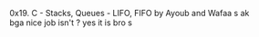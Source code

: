  0x19. C - Stacks, Queues - LIFO, FIFO
by Ayoub and Wafaa
s
ak  
bga
nice job isn't ?
yes it is bro
s
